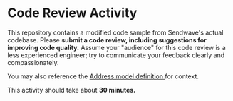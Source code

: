 # Code Review Activity

This repository contains a modified code sample from Sendwave's actual codebase. Please **submit a code review, including suggestions for improving code quality.** Assume your "audience" for this code review is a less experienced engineer; try to communicate your feedback clearly and compassionately.

You may also reference the [Address model definition ](https://github.com/waveremit/code-review-activity/blob/master/src/models/address.py) for context.

This activity should take about **30 minutes.**
